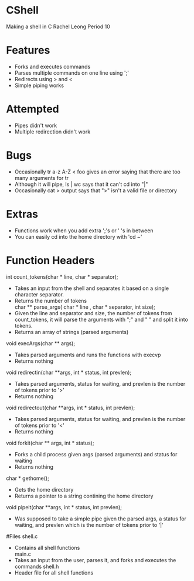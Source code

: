 # CShell
Making a shell in C
Rachel Leong Period 10 </br>
# Features

* Forks and executes commands
* Parses multiple commands on one line using ';'
* Redirects using > and <
* Simple piping works

# Attempted
* Pipes didn't work
* Multiple redirection didn't work

# Bugs
* Occasionally tr a-z A-Z < foo gives an error saying that there are too many arguments for tr
* Although it will pipe, ls | wc says that it can't cd into "|"
* Occasionally cat > output says that ">" isn't a valid file or directory

# Extras
* Functions work when you add extra ';'s or ' 's in between
* You can easily cd into the home directory with 'cd ~'

# Function Headers
int count_tokens(char * line, char * separator); </br>
* Takes an input from the shell and separates it based on a single character separator.</br>
* Returns the number of tokens </br>
char ** parse_args( char * line , char * separator, int size); </br>
* Given the line and separator and size, the number of tokens from count_tokens, it will parse the arguments with ";" and " " and split it into tokens. </br>
* Returns an array of strings (parsed arguments) </br>

void execArgs(char ** args); </br>
* Takes parsed arguments and runs the functions with execvp </br>
* Returns nothing </br>

void redirectin(char **args, int * status, int prevlen); </br>
* Takes parsed arguments, status for waiting, and prevlen is the number of tokens prior to '>' </br>
* Returns nothing </br>

void redirectout(char **args, int * status, int prevlen); </br>

* Takes parsed arguments, status for waiting, and prevlen is the number of tokens prior to '<' </br>
* Returns nothing

void forkit(char ** args, int * status); </br>
* Forks a child process given args (parsed arguments) and status for waiting </br>
* Returns nothing

char * gethome(); </br>
* Gets the home directory </br>
* Returns a pointer to a string contining the home directory

void pipeit(char **args, int * status, int prevlen); </br>
* Was supposed to take a simple pipe given the parsed args, a status for waiting, and prevlen which is the number of tokens prior to '|' </br>

#Files
shell.c </br>
* Contains all shell functions </br>
main.c </br>
* Takes an input from the user, parses it, and forks and executes the commands
shell.h </br>
* Header file for all shell functions
